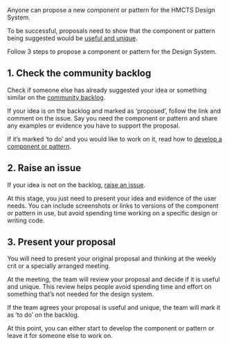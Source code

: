 Anyone can propose a new component or pattern for the HMCTS Design System.

To be successful, proposals need to show that the component or pattern being suggested would be [useful and unique](/community/contribution-criteria).

Follow 3 steps to propose a component or pattern for the Design System.

## 1. Check the community backlog
Check if someone else has already suggested your idea or something similar on the [community backlog](/community/backlog).

If your idea is on the backlog and marked as ‘proposed’, follow the link and comment on the issue. Say you need the component or pattern and share any examples or evidence you have to support the proposal.

If it’s marked ‘to do’ and you would like to work on it, read how to [develop a component or pattern](#).

## 2. Raise an issue

If your idea is not on the backlog, [raise an issue](https://github.com/hmcts/design-system-backlog/issues/new).

At this stage, you just need to present your idea and evidence of the user needs. You can include screenshots or links to versions of the component or pattern in use, but avoid spending time working on a specific design or writing code.

## 3. Present your proposal

You will need to present your original proposal and thinking at the weekly crit or a specially arranged meeting.

At the meeting, the team will review your proposal and decide if it is useful and unique. This review helps people avoid spending time and effort on something that’s not needed for the design system.

If the team agrees your proposal is useful and unique, the team will mark it as ‘to do’ on the backlog.

At this point, you can either start to develop the component or pattern or leave it for someone else to work on.